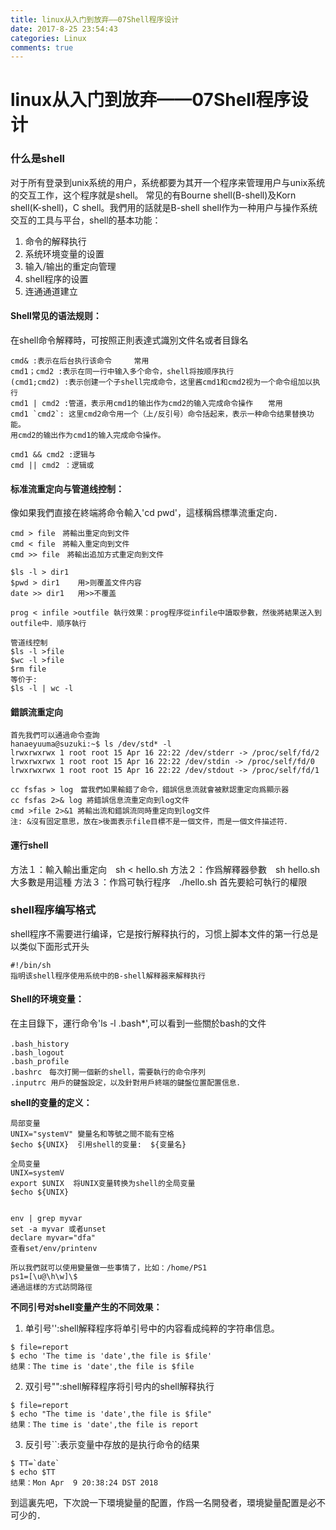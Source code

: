 ```yaml
---
title: linux从入门到放弃——07Shell程序设计
date: 2017-8-25 23:54:43
categories: Linux
comments: true
---
```

# linux从入门到放弃——07Shell程序设计



### 什么是shell

对于所有登录到unix系统的用户，系统都要为其开一个程序来管理用户与unix系统的交互工作，这个程序就是shell。
常见的有Bourne shell(B-shell)及Korn shell(K-shell)，C shell。我們用的話就是B-shell
shell作为一种用户与操作系统交互的工具与平台，shell的基本功能：

1. 命令的解释执行
2. 系统环境变量的设置
3. 输入/输出的重定向管理
4. shell程序的设置
5. 连通通道建立


#### Shell常见的语法规则：
在shell命令解釋時，可按照正則表達式識別文件名或者目錄名

```
cmd& :表示在后台执行该命令　　　常用
cmd1；cmd2 :表示在同一行中输入多个命令，shell将按顺序执行
(cmd1;cmd2) :表示创建一个子shell完成命令，这里酱cmd1和cmd2视为一个命令组加以执行　　
cmd1 | cmd2 :管道，表示用cmd1的输出作为cmd2的输入完成命令操作　　常用
cmd1 `cmd2`: 这里cmd2命令用一个（上/反引号）命令括起来，表示一种命令结果替换功能。
用cmd2的输出作为cmd1的输入完成命令操作。

cmd1 && cmd2 :逻辑与
cmd || cmd2 ：逻辑或

```

#### 标准流重定向与管道线控制：
像如果我們直接在終端將命令輸入'cd pwd'，這樣稱爲標準流重定向．
```
cmd > file　將輸出重定向到文件
cmd < file　將輸入重定向到文件
cmd >> file　將輸出追加方式重定向到文件

$ls -l > dir1
$pwd > dir1    用>则覆盖文件内容
date >> dir1   用>>不覆盖

prog < infile >outfile 執行效果：prog程序從infile中讀取參數，然後將結果送入到outfile中．順序執行

管道线控制
$ls -l >file
$wc -l >file
$rm file
等价于:
$ls -l | wc -l
```

#### 錯誤流重定向
```
首先我們可以通過命令查詢
hanaeyuuma@suzuki:~$ ls /dev/std* -l
lrwxrwxrwx 1 root root 15 Apr 16 22:22 /dev/stderr -> /proc/self/fd/2
lrwxrwxrwx 1 root root 15 Apr 16 22:22 /dev/stdin -> /proc/self/fd/0
lrwxrwxrwx 1 root root 15 Apr 16 22:22 /dev/stdout -> /proc/self/fd/1

cc fsfas > log　當我們如果輸錯了命令，錯誤信息流就會被默認重定向爲顯示器
cc fsfas 2>& log 將錯誤信息流重定向到log文件
cmd >file 2>&1 將輸出流和錯誤流同時重定向到log文件
注: &沒有固定意思，放在>後面表示file目標不是一個文件，而是一個文件描述符．

```

#### 運行shell
方法１：輸入輸出重定向　sh < hello.sh
方法２：作爲解釋器參數　sh hello.sh　大多數是用這種
方法３：作爲可執行程序　./hello.sh 首先要給可執行的權限


### shell程序编写格式
shell程序不需要进行编译，它是按行解释执行的，习惯上脚本文件的第一行总是以类似下面形式开头
```
#!/bin/sh
指明该shell程序使用系统中的B-shell解释器来解释执行
```

#### Shell的环境变量：
在主目錄下，運行命令'ls -l .bash*',可以看到一些關於bash的文件
```
.bash_history　
.bash_logout
.bash_profile
.bashrc　每次打開一個新的shell，需要執行的命令序列
.inputrc 用戶的鍵盤設定，以及針對用戶終端的鍵盤位置配置信息．
```

**shell的变量的定义：**
```
局部变量
UNIX="systemV" 變量名和等號之間不能有空格
$echo ${UNIX}  引用shell的变量:  ${变量名}

全局变量
UNIX=systemV
export $UNIX  将UNIX变量转换为shell的全局变量
$echo ${UNIX} 


env | grep myvar
set -a myvar 或者unset
declare myvar="dfa"
查看set/env/printenv

所以我們就可以使用變量做一些事情了，比如：/home/PS1
ps1=[\u@\h\w]\$
通過這樣的方式訪問路徑
```

**不同引号对shell变量产生的不同效果：**
1. 单引号'':shell解释程序将单引号中的内容看成纯粹的字符串信息。
```
$ file=report
$ echo 'The time is 'date',the file is $file'
结果：The time is 'date',the file is $file
```
2. 双引号"":shell解释程序将引号内的shell解释执行
```
$ file=report
$ echo "The time is 'date',the file is $file"
结果：The time is 'date',the file is report
```
3. 反引号``:表示变量中存放的是执行命令的结果
```
$ TT=`date`
$ echo $TT
结果：Mon Apr  9 20:38:24 DST 2018
```

到這裏先吧，下次說一下環境變量的配置，作爲一名開發者，環境變量配置是必不可少的．


